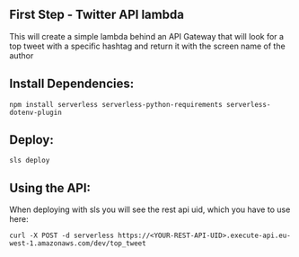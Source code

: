 ## First Step - Twitter API lambda

This will create a simple lambda behind an API Gateway that will look for a top tweet with a specific hashtag and return it with the screen name of the author

## Install Dependencies:

```
npm install serverless serverless-python-requirements serverless-dotenv-plugin
```

## Deploy:
```
sls deploy
```

## Using the API:
When deploying with sls you will see the rest api uid, which you have to use here:

```
curl -X POST -d serverless https://<YOUR-REST-API-UID>.execute-api.eu-west-1.amazonaws.com/dev/top_tweet
```

